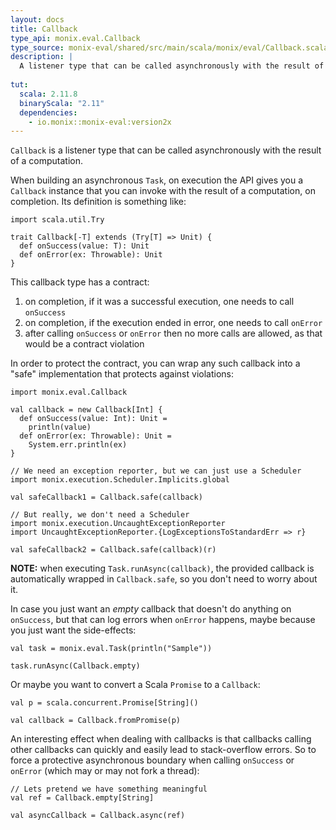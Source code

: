 ```yaml
---
layout: docs
title: Callback
type_api: monix.eval.Callback
type_source: monix-eval/shared/src/main/scala/monix/eval/Callback.scala
description: |
  A listener type that can be called asynchronously with the result of a computation. Used by the Monix Task.
    
tut:
  scala: 2.11.8
  binaryScala: "2.11"
  dependencies:
    - io.monix::monix-eval:version2x
---
```


`Callback` is a listener type that can be called asynchronously with
the result of a computation.

When building an asynchronous `Task`, on execution the API gives you a
`Callback` instance that you can invoke with the result of a
computation, on completion. Its definition is something like:

```tut:invisible
import scala.util.Try
```

```tut:silent
trait Callback[-T] extends (Try[T] => Unit) {
  def onSuccess(value: T): Unit
  def onError(ex: Throwable): Unit
}
```

This callback type has a contract:

1. on completion, if it was a successful execution, one needs to call `onSuccess`
2. on completion, if the execution ended in error, one needs to call `onError`
3. after calling `onSuccess` or `onError` then no more calls are allowed, as
   that would be a contract violation

In order to protect the contract, you can wrap any such callback into
a "safe" implementation that protects against violations:

```tut:reset:silent
import monix.eval.Callback

val callback = new Callback[Int] {
  def onSuccess(value: Int): Unit = 
    println(value)
  def onError(ex: Throwable): Unit =
    System.err.println(ex)
}

// We need an exception reporter, but we can just use a Scheduler
import monix.execution.Scheduler.Implicits.global

val safeCallback1 = Callback.safe(callback)

// But really, we don't need a Scheduler
import monix.execution.UncaughtExceptionReporter
import UncaughtExceptionReporter.{LogExceptionsToStandardErr => r}

val safeCallback2 = Callback.safe(callback)(r)
```

**NOTE:** when executing `Task.runAsync(callback)`, the provided
callback is automatically wrapped in `Callback.safe`, so you don't
need to worry about it.

In case you just want an *empty* callback that doesn't do anything
on `onSuccess`, but that can log errors when `onError` happens,
maybe because you just want the side-effects:

```tut:book
val task = monix.eval.Task(println("Sample"))

task.runAsync(Callback.empty)
```

Or maybe you want to convert a Scala `Promise` to a `Callback`:

```tut:book
val p = scala.concurrent.Promise[String]()

val callback = Callback.fromPromise(p)
```

An interesting effect when dealing with callbacks is that callbacks
calling other callbacks can quickly and easily lead to stack-overflow
errors. So to force a protective asynchronous boundary when calling
`onSuccess` or `onError` (which may or may not fork a thread):

```tut:silent
// Lets pretend we have something meaningful
val ref = Callback.empty[String]

val asyncCallback = Callback.async(ref)
```

